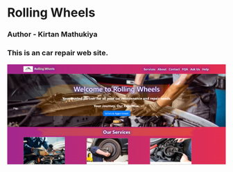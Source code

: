 <h1>Rolling Wheels</h1>

<h3>Author - Kirtan Mathukiya</h3>

<h3>This is an car repair web site.</h3>

[![Site preview](./preview.png)](https://kirtanmathukiya.github.io/CarGaragre/?#)
